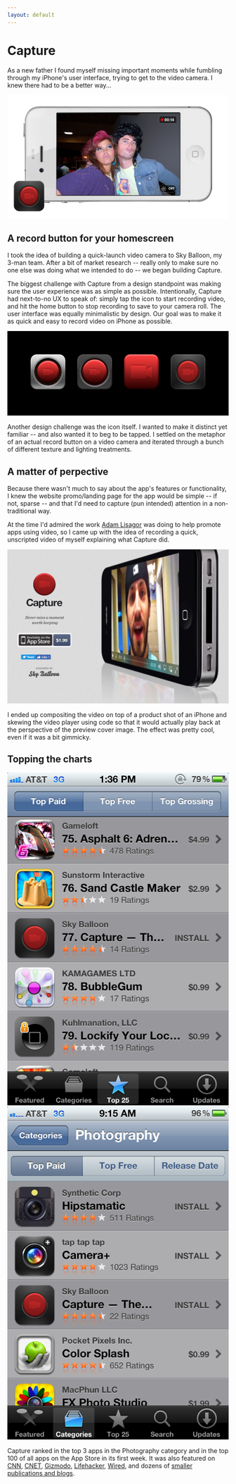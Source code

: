 ```yaml
---
layout: default
---
```


# Capture

As a new father I found myself missing important moments while fumbling through my iPhone's user interface, trying to get to the video camera. I knew there had to be a better way...

<img src="/capture/hero.png">

## A record button for your homescreen

I took the idea of building a quick-launch video camera to Sky Balloon, my 3-man team. After a bit of market research -- really only to make sure no one else was doing what we intended to do -- we began building Capture.

The biggest challenge with Capture from a design standpoint was making sure the user experience was as simple as possible. Intentionally, Capture had next-to-no UX to speak of: simply tap the icon to start recording video, and hit the home button to stop recording to save to your camera roll. The user interface was equally minimalistic by design. Our goal was to make it as quick and easy to record video on iPhone as possible.

<img src="/capture/icons.png">

Another design challenge was the icon itself. I wanted to make it distinct yet familiar -- and also wanted it to beg to be tapped. I settled on the metaphor of an actual record button on a video camera and iterated through a bunch of different texture and lighting treatments.

## A matter of perpective

Because there wasn't much to say about the app's features or functionality, I knew the website promo/landing page for the app would be simple -- if not, sparse -- and that I'd need to capture (pun intended) attention in a non-traditional way.

At the time I'd admired the work [Adam Lisagor](http://adamlisagor.com) was doing to help promote apps using video, so I came up with the idea of recording a quick, unscripted video of myself explaining what Capture did.

<img src="/capture/website.jpg">

I ended up compositing the video on top of a product shot of an iPhone and skewing the video player using code so that it would actually play back at the perspective of the preview cover image. The effect was pretty cool, even if it was a bit gimmicky.

## Topping the charts

<div style="text-align: center;">
  <img src="/capture/IMG_0151.PNG" style="display: inline-block; margin-right: 10px;">
  <img src="/capture/IMG_0198.PNG" style="display: inline-block;">
</div>

Capture ranked in the top 3 apps in the Photography category and in the top 100 of all apps on the App Store in its first week. It was also featured on [CNN](http://www.cnn.com/2011/TECH/web/07/20/useful.apps.sites.tools/index.html), [CNET](https://www.cnet.com/news/record-video-in-an-instant-with-capture-app/), [Gizmodo](https://gizmodo.com/5818925/captures-big-fat-video-icon-starts-recording-as-soon-as-its-pressed), [Lifehacker](https://lifehacker.com/5819454/add-an-instant-record-button-to-your-home-screen-and-never-miss-the-money-shot), [Wired](https://www.wired.com/2011/07/capture-app-a-record-button-for-your-home-screen/), and dozens of [smaller publications and blogs](https://www.macstories.net/reviews/capture-the-fastest-app-to-record-video-on-your-iphone/).
